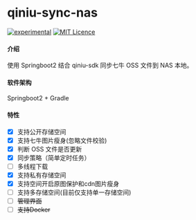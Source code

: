 # qiniu-sync-nas
[![experimental](http://badges.github.io/stability-badges/dist/experimental.svg)](http://github.com/badges/stability-badges)
[![MIT Licence](https://badges.frapsoft.com/os/mit/mit.svg?v=103)](https://opensource.org/licenses/mit-license.php)

#### 介绍
使用 Springboot2 结合 qiniu-sdk 同步七牛 OSS 文件到 NAS 本地。

#### 软件架构
Springboot2 + Gradle

#### 特性
- [X] 支持公开存储空间
- [X] 支持七牛图片瘦身(忽略文件校验)
- [X] 判断 OSS 文件是否更新
- [X] 同步策略（简单定时任务）
- [ ] 多线程下载
- [X] 支持私有存储空间
- [X] 支持空间开启原图保护和cdn图片瘦身
- [ ] 支持多存储空间(目前仅支持单一存储空间)
- [ ] ~~管理界面~~
- [ ] ~~支持Docker~~ 
